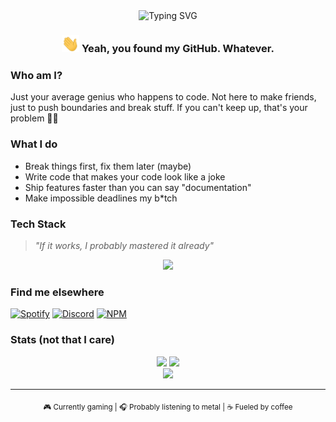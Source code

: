 <div align="center">
  <img src="https://readme-typing-svg.herokuapp.com?font=Fira+Code&size=27&duration=3000&pause=1000&color=F70000&center=true&vCenter=true&width=435&lines=sup+nerds;deal+with+it;elite+dev+here" alt="Typing SVG" />
</div>

<h3 align="center">
    <img src="https://raw.githubusercontent.com/ABSphreak/ABSphreak/master/gifs/Hi.gif" width="28px" /> 
    Yeah, you found my GitHub. Whatever.
</h3>

### Who am I? 
Just your average genius who happens to code. Not here to make friends, just to push boundaries and break stuff. If you can't keep up, that's your problem 🤷‍♂️

### What I do
- Break things first, fix them later (maybe)
- Write code that makes your code look like a joke
- Ship features faster than you can say "documentation"
- Make impossible deadlines my b*tch

### Tech Stack
> *"If it works, I probably mastered it already"*

<div align="center">
  <img src="https://skillicons.dev/icons?i=js,ts,react,vue,nodejs,python,go,rust,kubernetes" />
</div>

### Find me elsewhere
[![Spotify](https://img.shields.io/badge/Spotify-1ED760?style=for-the-badge&logo=spotify&logoColor=white)](https://open.spotify.com/user/31knj2ne57xvwaadl72skwgzdva4)
[![Discord](https://img.shields.io/badge/Discord-5865F2?style=for-the-badge&logo=discord&logoColor=white)](https://discord.com/users/457620626446745631)
[![NPM](https://img.shields.io/badge/NPM-CB3837?style=for-the-badge&logo=npm&logoColor=white)](https://www.npmjs.com/~2hell)

### Stats (not that I care)
<div align="center">
  <img src="https://github-readme-stats.vercel.app/api?username=02hell&show_icons=true&theme=radical&hide_border=true" />
  <img src="https://github-readme-streak-stats.herokuapp.com/?user=02hell&theme=radical&hide_border=true" />
</div>

<div align="center">
  <img src="https://komarev.com/ghpvc/?username=02hell&color=red&style=flat-square" />
</div>

---

<div align="center">
  <sub>🎮 Currently gaming | 🎧 Probably listening to metal | ☕ Fueled by coffee</sub>
</div> 

